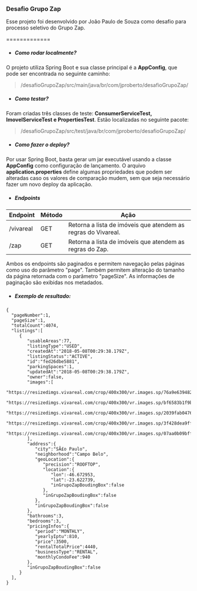 ### Desafio Grupo Zap

Esse projeto foi desenvolvido por João Paulo de Souza como desafio para processo seletivo do Grupo Zap.

=============

 - ##### Como rodar localmente?
 O projeto utiliza Spring Boot e sua classe principal é a **AppConfig**, que pode ser encontrada no seguinte caminho: 
 > /desafioGrupoZap/src/main/java/br/com/jproberto/desafioGrupoZap/
 
 - ##### Como testar?
 Foram criadas três classes de teste: **ConsumerServiceTest, ImovelServiceTest e PropertiesTest**. Estão localizadas no seguinte pacote:
 > /desafioGrupoZap/src/test/java/br/com/jproberto/desafioGrupoZap/
 
 - ##### Como fazer o deploy?
 Por usar Spring Boot, basta gerar um jar executável usando a classe **AppConfig** como configuração de lançamento. O arquivo **application.properties** define algumas propriedades que podem ser alteradas caso os valores de comparação mudem, sem que seja necessário fazer um novo deploy da aplicação.
 
 - ##### Endpoints
 | Endpoint | Método | Ação |
 | -------- | ------- | ---- |
 | /vivareal | GET | Retorna a lista de imóveis que atendem as regras do Vivareal. |
 | /zap | GET | Retorna a lista de imóveis que atendem as regras do Zap. |
 
 Ambos os endpoints são paginados e permitem navegação pelas páginas como uso do parâmetro "page". Também permitem alteração do tamanho da página retornada com o parâmetro "pageSize". As informações de paginação são exibidas nos metadados.
 
 - ##### Exemplo de resultado:
 ```
 {  
   "pageNumber":1,
   "pageSize":1,
   "totalCount":4074,
   "listings":[  
      {  
         "usableAreas":77,
         "listingType":"USED",
         "createdAt":"2018-05-08T00:29:38.179Z",
         "listingStatus":"ACTIVE",
         "id":"fed26dbe5881",
         "parkingSpaces":1,
         "updatedAt":"2018-05-08T00:29:38.179Z",
         "owner":false,
         "images":[  
            "https://resizedimgs.vivareal.com/crop/400x300/vr.images.sp/76a9e6394825a55244e77df2acc2478f.jpg",
            "https://resizedimgs.vivareal.com/crop/400x300/vr.images.sp/bf6583b1f9b624f391fc433eda8090d5.jpg",
            "https://resizedimgs.vivareal.com/crop/400x300/vr.images.sp/2039fab0476b6e5cf17dd3132922f326.jpg",
            "https://resizedimgs.vivareal.com/crop/400x300/vr.images.sp/3f428dea9ff9903d88e62694cdc3e282.jpg",
            "https://resizedimgs.vivareal.com/crop/400x300/vr.images.sp/07aa0b09bffbd51cca83f3f76c1483c2.jpg"
         ],
         "address":{  
            "city":"SÃ£o Paulo",
            "neighborhood":"Campo Belo",
            "geoLocation":{  
               "precision":"ROOFTOP",
               "location":{  
                  "lon":-46.672953,
                  "lat":-23.622739,
                  "inGrupoZapBoudingBox":false
               },
               "inGrupoZapBoudingBox":false
            },
            "inGrupoZapBoudingBox":false
         },
         "bathrooms":3,
         "bedrooms":3,
         "pricingInfos":{  
            "period":"MONTHLY",
            "yearlyIptu":810,
            "price":3500,
            "rentalTotalPrice":4440,
            "businessType":"RENTAL",
            "monthlyCondoFee":940
         },
         "inGrupoZapBoudingBox":false
      }
   ],
}
```
